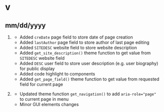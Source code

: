 # v
## mm/dd/yyyy

1. [](#new)
    * Added `creDate` page field to store date of page creation
    * Added `lastAuthor` page field to store author of last page editing
    * Added `SITEDESC` website field to store website description
    * Added `get_site_description()` theme function to get value from `SITEDESC` website field
    * Added `DESC` user field to store user description (e.g. user biography) for public display
    * Added code highlight to components
    * Added `get_page_field()` theme function to get value from requested field for current page

1. [](#improved)
    * Updated theme function `get_navigation()` to add `aria-role="page"` to current page in menu
    * Minor GUI elements changes
